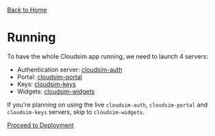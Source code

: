 [Back to Home](Home)

# Running #

To have the whole Cloudsim app running, we need to launch 4 servers:

* Authentication server: [cloudsim-auth](Running_auth)
* Portal: [cloudsim-portal](Running_portal)
* Keys: [cloudsim-keys](Running_keys)
* Widgets: [cloudsim-widgets](Running_widgets)

If you're planning on using the live `cloudsim-auth`, `cloudsim-portal` and `cloudsim-keys`
servers, skip to `cloudsim-widgets`.

[Proceed to Deployment](Deployment)